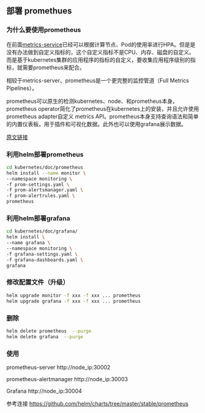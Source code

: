 ## 部署 promethues

### 为什么要使用prometheus

在前面<a href="../metrics-server/README.md">metrics-service</a>已经可以根据计算节点、Pod的使用率进行HPA。但是是没有办法做到自定义指标的，这个自定义指标不是CPU、内存、磁盘的自定义。而是基于kubernetes集群的应用程序的指标的自定义，要收集应用程序级别的指标，就需要prometheus来配合。

相较于metrics-server、prometheus是一个更完整的监控管道（Full Metrics Pipelines）。

prometheus可以原生的检测kubernetes、node、和prometheus本身。prometheus operator简化了prometheus在kubernetes上的安装，并且允许使用prometheus adapter自定义 metrics API。prometheus本身支持查询语法和简单的内置仪表板，用于插件和可视化数据。此外也可以使用grafana展示数据。

[原文链接](https://kubernetes.io/docs/tasks/debug-application-cluster/resource-usage-monitoring/#full-metrics-pipelines)

### 利用helm部署prometheus

```bash
cd kubernetes/doc/prometheus
helm install --name monitor \
--namespace monitoring \
-f prom-settings.yaml \
-f prom-alertsmanager.yaml \
-f prom-alertrules.yaml \
prometheus

```

### 利用helm部署grafana

```bash
cd kubernetes/doc/grafana/
helm install \
--name grafana \
--namespace monitoring \
-f grafana-settings.yaml \
-f grafana-dashboards.yaml \
grafana
```

### 修改配置文件（升级）

```bash
helm upgrade monitor -f xxx -f xxx ... prometheus
helm upgrade grafana -f xxx -f xxx ... prometheus
```

### 删除

```bash
helm delete prometheus  --purge
helm delete grafana  --purge
```

### 使用

prometheus-server  http://node_ip:30002

prometheus-alertmanager  http://node_ip:30003

Grafana http://node_ip:30004

参考连接 https://github.com/helm/charts/tree/master/stable/prometheus
